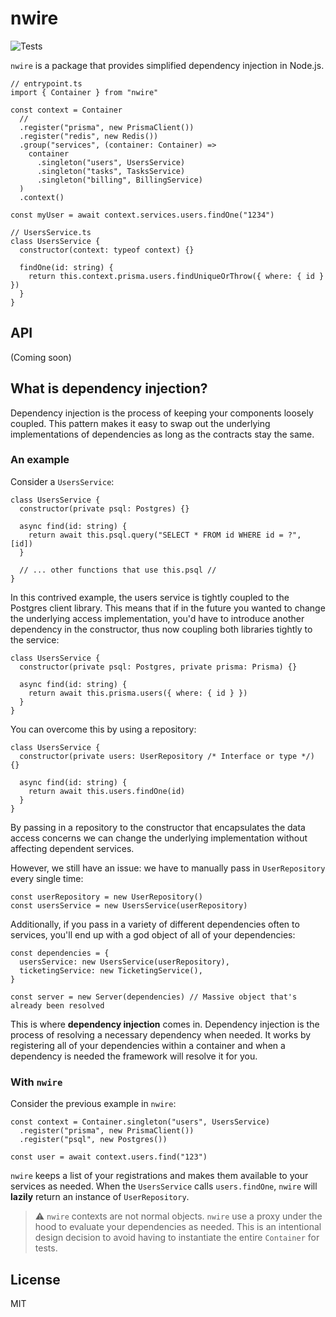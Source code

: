 # nwire

![Tests](https://github.com/divmgl/nwire/actions/workflows/tests.yml/badge.svg)

`nwire` is a package that provides simplified dependency injection in Node.js.

```tsx
// entrypoint.ts
import { Container } from "nwire"

const context = Container
  //
  .register("prisma", new PrismaClient())
  .register("redis", new Redis())
  .group("services", (container: Container) =>
    container
      .singleton("users", UsersService)
      .singleton("tasks", TasksService)
      .singleton("billing", BillingService)
  )
  .context()

const myUser = await context.services.users.findOne("1234")
```

```tsx
// UsersService.ts
class UsersService {
  constructor(context: typeof context) {}

  findOne(id: string) {
    return this.context.prisma.users.findUniqueOrThrow({ where: { id } })
  }
}
```

## API

(Coming soon)

## What is dependency injection?

Dependency injection is the process of keeping your components loosely coupled. This pattern makes
it easy to swap out the underlying implementations of dependencies as long as the contracts stay
the same.

### An example

Consider a `UsersService`:

```tsx
class UsersService {
  constructor(private psql: Postgres) {}

  async find(id: string) {
    return await this.psql.query("SELECT * FROM id WHERE id = ?", [id])
  }

  // ... other functions that use this.psql //
}
```

In this contrived example, the users service is tightly coupled to the Postgres client library. This
means that if in the future you wanted to change the underlying access implementation, you'd have to
introduce another dependency in the constructor, thus now coupling both libraries tightly to the
service:

```tsx
class UsersService {
  constructor(private psql: Postgres, private prisma: Prisma) {}

  async find(id: string) {
    return await this.prisma.users({ where: { id } })
  }
}
```

You can overcome this by using a repository:

```tsx
class UsersService {
  constructor(private users: UserRepository /* Interface or type */) {}

  async find(id: string) {
    return await this.users.findOne(id)
  }
}
```

By passing in a repository to the constructor that encapsulates the data access concerns we can
change the underlying implementation without affecting dependent services.

However, we still have an issue: we have to manually pass in `UserRepository` every single time:

```tsx
const userRepository = new UserRepository()
const usersService = new UsersService(userRepository)
```

Additionally, if you pass in a variety of different dependencies often to services, you'll end up
with a god object of all of your dependencies:

```tsx
const dependencies = {
  usersService: new UsersService(userRepository),
  ticketingService: new TicketingService(),
}

const server = new Server(dependencies) // Massive object that's already been resolved
```

This is where **dependency injection** comes in. Dependency injection is the process of resolving a
necessary dependency when needed. It works by registering all of your dependencies within a container
and when a dependency is needed the framework will resolve it for you.

### With `nwire`

Consider the previous example in `nwire`:

```tsx
const context = Container.singleton("users", UsersService)
  .register("prisma", new PrismaClient())
  .register("psql", new Postgres())

const user = await context.users.find("123")
```

`nwire` keeps a list of your registrations and makes them available to your services as needed. When
the `UsersService` calls `users.findOne`, `nwire` will **lazily** return an instance of
`UserRepository`.

> ⚠️ `nwire` contexts are not normal objects. `nwire` use a proxy under the hood to evaluate your dependencies as needed. This is an intentional design decision to avoid having to instantiate the entire `Container` for tests.

## License

MIT
